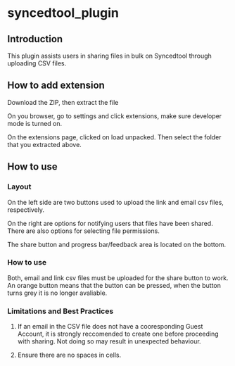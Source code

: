 # syncedtool_plugin

## Introduction

This plugin assists users in sharing files in bulk on Syncedtool through uploading CSV files.

## How to add extension

Download the ZIP, then extract the file

On you browser, go to settings and click extensions, make sure developer mode is turned on.

On the extensions page, clicked on load unpacked. Then select the folder that you extracted above.

## How to use

### Layout

On the left side are two buttons used to upload the link and email csv files, respectively.

On the right are options for notifying users that files have been shared. There are also options for selecting file permissions.

The share button and progress bar/feedback area is located on the bottom.

### How to use

Both, email and link csv files must be uploaded for the share button to work. An orange button means that the button can be pressed, when the button turns grey it is no longer avaliable.

### Limitations and Best Practices

1. If an email in the CSV file does not have a cooresponding Guest Account, it is strongly reccomended to create one before proceeding with sharing. Not doing so may result in unexpected behaviour.

2. Ensure there are no spaces in cells.
